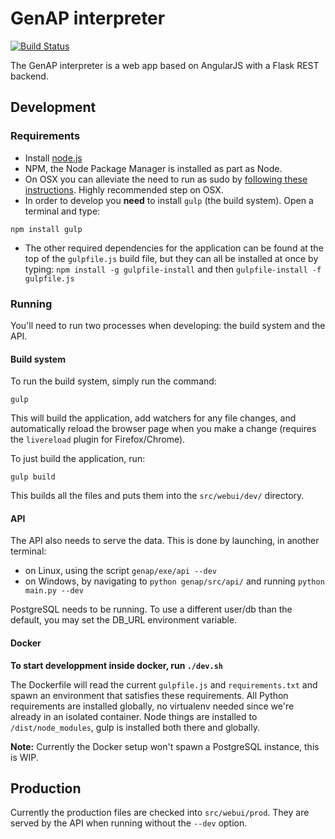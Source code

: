 
# GenAP interpreter

[![Build Status](http://188.166.24.68:4567/buildStatus/icon?job=genap)](http://188.166.24.68:4567/job/genap/)

The GenAP interpreter is a web app based on AngularJS with a Flask REST backend.

## Development

### Requirements

 - Install [node.js](https://nodejs.org/download/)
 - NPM, the Node Package Manager is installed as part as Node.
 - On OSX you can alleviate the need to run as sudo by [following these instructions](https://github.com/sindresorhus/guides/blob/master/npm-global-without-sudo.md). Highly recommended step on OSX.
 - In order to develop you __need__ to install `gulp` (the build system).  Open a terminal and type:
 ```
 npm install gulp
 ```
 - The other required dependencies for the application can be found at the top of the `gulpfile.js` build file, but they can all be installed at once by typing:
 `npm install -g gulpfile-install` and then `gulpfile-install -f gulpfile.js`

### Running

You'll need to run two processes when developing: the build system and the API.

#### Build system

To run the build system, simply run the command:
```
gulp
```

This will build the application, add watchers for any file changes, and automatically reload the browser page when you make a change (requires the `livereload` plugin for Firefox/Chrome).

To just build the application, run:
```
gulp build
```

This builds all the files and puts them into the `src/webui/dev/` directory.

#### API

The API also needs to serve the data.
This is done by launching, in another terminal:
 - on Linux, using the script `genap/exe/api --dev`
 - on Windows, by navigating to `python genap/src/api/` and running `python main.py --dev`

PostgreSQL needs to be running. To use a different user/db than the default, you may set the DB_URL environment variable.

#### Docker

**To start developpment inside docker, run `./dev.sh`**

The Dockerfile will read the current `gulpfile.js` and `requirements.txt` and spawn an environment that satisfies these requirements. All Python requirements are installed globally, no virtualenv needed since we're already in an isolated container. Node things are installed to `/dist/node_modules`, gulp is installed both there and globally.

**Note:** Currently the Docker setup won't spawn a PostgreSQL instance, this is WIP.

## Production

Currently the production files are checked into `src/webui/prod`. They are served by the API when running without the `--dev` option.
